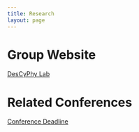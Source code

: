 ```yaml
---
title: Research
layout: page
---
```

<!--
![Profile Image]({{ site.url }}/{{ site.picture }})
-->

# Group Website

[DesCyPhy Lab](https://descyphy.usc.edu/)

# Related Conferences

[Conference Deadline](http://sceneryinmirror.github.io/conference)
